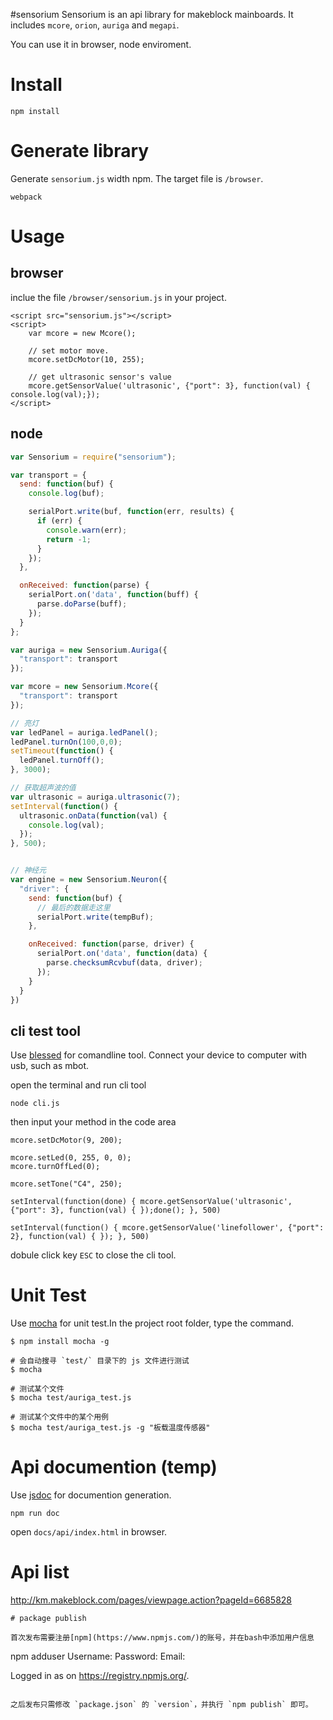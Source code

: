 #sensorium
Sensorium is an api library for makeblock mainboards. It includes `mcore`, `orion`, `auriga` and  `megapi`.

You can use it in browser, node enviroment.

# Install

```
npm install
```

# Generate library
Generate `sensorium.js` width npm. The target file is `/browser`.

```
webpack
```

# Usage

## browser
inclue the file `/browser/sensorium.js` in your project.

```
<script src="sensorium.js"></script>
<script>
    var mcore = new Mcore();

    // set motor move.
    mcore.setDcMotor(10, 255);

    // get ultrasonic sensor's value
    mcore.getSensorValue('ultrasonic', {"port": 3}, function(val) { console.log(val);});
</script>

```
## node

```js
var Sensorium = require("sensorium");

var transport = {
  send: function(buf) {
    console.log(buf);

    serialPort.write(buf, function(err, results) {
      if (err) {
        console.warn(err);
        return -1;
      }
    });
  },

  onReceived: function(parse) {
    serialPort.on('data', function(buff) {
      parse.doParse(buff);
    });
  }
};

var auriga = new Sensorium.Auriga({
  "transport": transport
});

var mcore = new Sensorium.Mcore({
  "transport": transport
});

// 亮灯
var ledPanel = auriga.ledPanel();
ledPanel.turnOn(100,0,0);
setTimeout(function() {
  ledPanel.turnOff();
}, 3000);

// 获取超声波的值
var ultrasonic = auriga.ultrasonic(7);
setInterval(function() {
  ultrasonic.onData(function(val) {
    console.log(val);
  });
}, 500);


// 神经元
var engine = new Sensorium.Neuron({
  "driver": {
    send: function(buf) {
      // 最后的数据走这里
      serialPort.write(tempBuf);
    },

    onReceived: function(parse, driver) {
      serialPort.on('data', function(data) {
        parse.checksumRcvbuf(data, driver);
      });
    }
  }
})

```


## cli test tool
Use [blessed](https://github.com/chjj/blessed) for comandline tool.
Connect your device to computer with usb, such as mbot.

open the terminal and run cli tool

```
node cli.js
```
then input your method in the code area

```
mcore.setDcMotor(9, 200);

mcore.setLed(0, 255, 0, 0);
mcore.turnOffLed(0);

mcore.setTone("C4", 250);

setInterval(function(done) { mcore.getSensorValue('ultrasonic', {"port": 3}, function(val) { });done(); }, 500)

setInterval(function() { mcore.getSensorValue('linefollower', {"port": 2}, function(val) { }); }, 500)
```

dobule click key `ESC` to close the cli tool.

# Unit Test
Use [mocha](http://mochajs.org/) for unit test.In the project root folder, type the command.

```
$ npm install mocha -g

# 会自动搜寻 `test/` 目录下的 js 文件进行测试
$ mocha

# 测试某个文件
$ mocha test/auriga_test.js

# 测试某个文件中的某个用例
$ mocha test/auriga_test.js -g "板载温度传感器"

```

# Api documention (temp)

Use [jsdoc](http://usejsdoc.org/) for documention generation.
```
npm run doc
```

open `docs/api/index.html` in browser.

# Api list
http://km.makeblock.com/pages/viewpage.action?pageId=6685828


```
# package publish

首次发布需要注册[npm](https://www.npmjs.com/)的账号，并在bash中添加用户信息

```
npm adduser
Username: <your npm username>
Password: <your npm password>
Email: <your npm email>

Logged in as <your username> on https://registry.npmjs.org/.
```

之后发布只需修改 `package.json` 的 `version`，并执行 `npm publish` 即可。